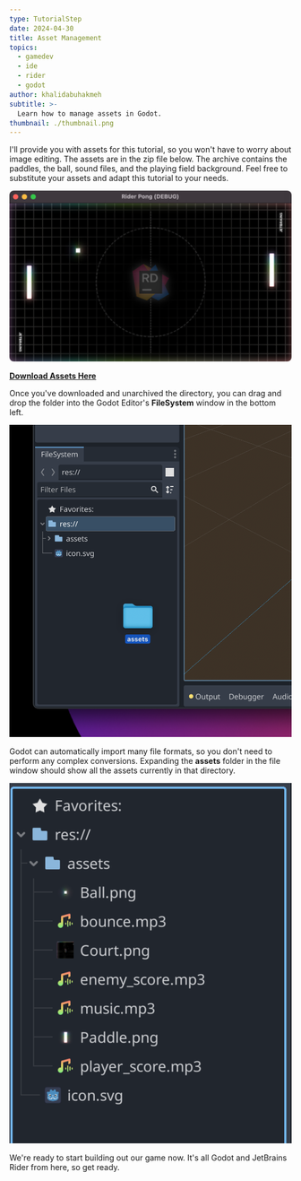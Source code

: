 ```yaml
---
type: TutorialStep
date: 2024-04-30
title: Asset Management
topics:
  - gamedev
  - ide
  - rider
  - godot
author: khalidabuhakmeh
subtitle: >-
  Learn how to manage assets in Godot.
thumbnail: ./thumbnail.png
---
```


I'll provide you with assets for this tutorial, so you won't have to worry about image editing. The assets are in the zip file below. The archive contains the paddles, the ball, sound files, and the playing field background. Feel free to substitute your assets and adapt this tutorial to your needs.

![Pong game assets](../assets/image56.png)

**[Download Assets Here](../assets/assets.zip)**

Once you've downloaded and unarchived the directory, you can drag and drop the folder into the Godot Editor's **FileSystem** window in the bottom left.

![dragging assets folder into FileSystem](../assets/image47.png)

Godot can automatically import many file formats, so you don't need to perform any complex conversions. Expanding the **assets** folder in the file window should show all the assets currently in that directory.

![assets now loaded into FileSystem](../assets/image38.png)

We're ready to start building out our game now. It's all Godot and JetBrains Rider from here, so get ready.
